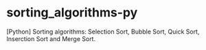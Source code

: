 # sorting_algorithms-py
[Python] Sorting algorithms: Selection Sort, Bubble Sort, Quick Sort, Inserction Sort and Merge Sort.
